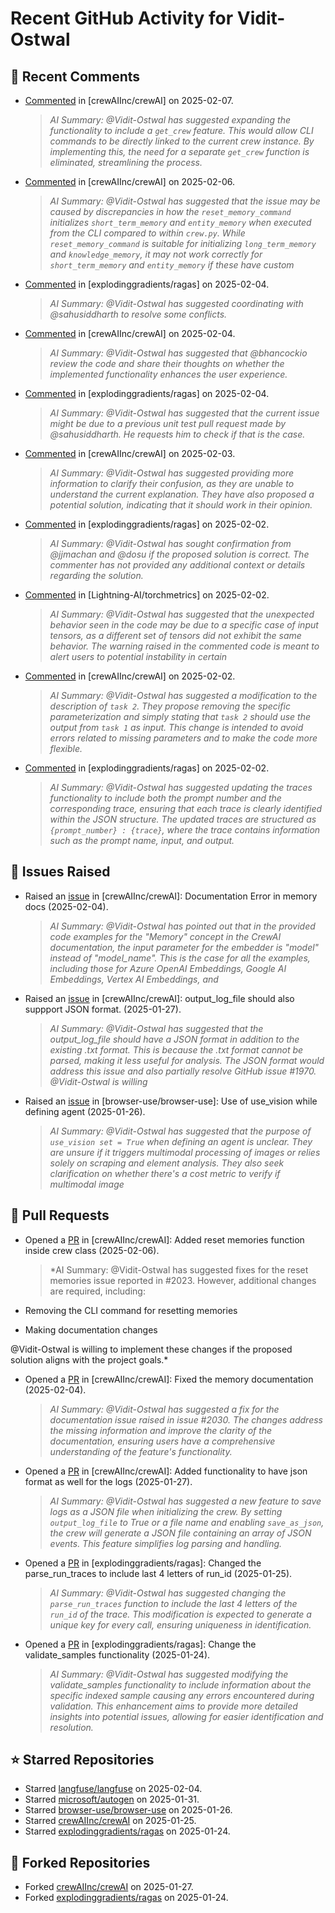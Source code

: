 # Recent GitHub Activity for Vidit-Ostwal

## 💬 Recent Comments
- [Commented](https://github.com/crewAIInc/crewAI/pull/2047#issuecomment-2641883649) in [crewAIInc/crewAI] on 2025-02-07.
  > *AI Summary: @Vidit-Ostwal has suggested expanding the functionality to include a `get_crew` feature. This would allow CLI commands to be directly linked to the current crew instance. By implementing this, the need for a separate `get_crew` function is eliminated, streamlining the process.*
- [Commented](https://github.com/crewAIInc/crewAI/issues/2023#issuecomment-2640720257) in [crewAIInc/crewAI] on 2025-02-06.
  > *AI Summary: @Vidit-Ostwal has suggested that the issue may be caused by discrepancies in how the `reset_memory_command` initializes `short_term_memory` and `entity_memory` when executed from the CLI compared to within `crew.py`. While `reset_memory_command` is suitable for initializing `long_term_memory` and `knowledge_memory`, it may not work correctly for `short_term_memory` and `entity_memory` if these have custom*
- [Commented](https://github.com/explodinggradients/ragas/pull/1880#issuecomment-2634875873) in [explodinggradients/ragas] on 2025-02-04.
  > *AI Summary: @Vidit-Ostwal has suggested coordinating with @sahusiddharth to resolve some conflicts.*
- [Commented](https://github.com/crewAIInc/crewAI/pull/1985#issuecomment-2634692022) in [crewAIInc/crewAI] on 2025-02-04.
  > *AI Summary: @Vidit-Ostwal has suggested that @bhancockio review the code and share their thoughts on whether the implemented functionality enhances the user experience.*
- [Commented](https://github.com/explodinggradients/ragas/pull/1880#issuecomment-2634530854) in [explodinggradients/ragas] on 2025-02-04.
  > *AI Summary: @Vidit-Ostwal has suggested that the current issue might be due to a previous unit test pull request made by @sahusiddharth. He requests him to check if that is the case.*
- [Commented](https://github.com/crewAIInc/crewAI/issues/2025#issuecomment-2631615412) in [crewAIInc/crewAI] on 2025-02-03.
  > *AI Summary: @Vidit-Ostwal has suggested providing more information to clarify their confusion, as they are unable to understand the current explanation. They have also proposed a potential solution, indicating that it should work in their opinion.*
- [Commented](https://github.com/explodinggradients/ragas/issues/1868#issuecomment-2629482947) in [explodinggradients/ragas] on 2025-02-02.
  > *AI Summary: @Vidit-Ostwal has sought confirmation from @jjmachan and @dosu if the proposed solution is correct. The commenter has not provided any additional context or details regarding the solution.*
- [Commented](https://github.com/Lightning-AI/torchmetrics/issues/2920#issuecomment-2629456251) in [Lightning-AI/torchmetrics] on 2025-02-02.
  > *AI Summary: @Vidit-Ostwal has suggested that the unexpected behavior seen in the code may be due to a specific case of input tensors, as a different set of tensors did not exhibit the same behavior. The warning raised in the commented code is meant to alert users to potential instability in certain*
- [Commented](https://github.com/crewAIInc/crewAI/issues/1977#issuecomment-2629395843) in [crewAIInc/crewAI] on 2025-02-02.
  > *AI Summary: @Vidit-Ostwal has suggested a modification to the description of `task 2`. They propose removing the specific parameterization and simply stating that `task 2` should use the output from `task 1` as input. This change is intended to avoid errors related to missing parameters and to make the code more flexible.*
- [Commented](https://github.com/explodinggradients/ragas/pull/1880#issuecomment-2629385607) in [explodinggradients/ragas] on 2025-02-02.
  > *AI Summary: @Vidit-Ostwal has suggested updating the traces functionality to include both the prompt number and the corresponding trace, ensuring that each trace is clearly identified within the JSON structure. The updated traces are structured as `{prompt_number} : {trace}`, where the trace contains information such as the prompt name, input, and output.*

## 🐛 Issues Raised
- Raised an [issue](https://github.com/crewAIInc/crewAI/issues/2030) in [crewAIInc/crewAI]: Documentation Error in memory docs (2025-02-04).
  > *AI Summary: @Vidit-Ostwal has pointed out that in the provided code examples for the "Memory" concept in the CrewAI documentation, the input parameter for the embedder is "model" instead of "model_name". This is the case for all the examples, including those for Azure OpenAI Embeddings, Google AI Embeddings, Vertex AI Embeddings, and*
- Raised an [issue](https://github.com/crewAIInc/crewAI/issues/1984) in [crewAIInc/crewAI]: output_log_file should also suppport JSON format. (2025-01-27).
  > *AI Summary: @Vidit-Ostwal has suggested that the output_log_file should have a JSON format in addition to the existing .txt format. This is because the .txt format cannot be parsed, making it less useful for analysis. The JSON format would address this issue and also partially resolve GitHub issue #1970. @Vidit-Ostwal is willing*
- Raised an [issue](https://github.com/browser-use/browser-use/issues/407) in [browser-use/browser-use]: Use of use_vision while defining agent (2025-01-26).
  > *AI Summary: @Vidit-Ostwal has suggested that the purpose of `use_vision set = True` when defining an agent is unclear. They are unsure if it triggers multimodal processing of images or relies solely on scraping and element analysis. They also seek clarification on whether there's a cost metric to verify if multimodal image*

## 🚀 Pull Requests
- Opened a [PR](https://github.com/crewAIInc/crewAI/pull/2047) in [crewAIInc/crewAI]: Added reset memories function inside crew class (2025-02-06).
  > *AI Summary: @Vidit-Ostwal has suggested fixes for the reset memories issue reported in #2023. However, additional changes are required, including:

- Removing the CLI command for resetting memories
- Making documentation changes

@Vidit-Ostwal is willing to implement these changes if the proposed solution aligns with the project goals.*
- Opened a [PR](https://github.com/crewAIInc/crewAI/pull/2031) in [crewAIInc/crewAI]: Fixed the memory documentation (2025-02-04).
  > *AI Summary: @Vidit-Ostwal has suggested a fix for the documentation issue raised in issue #2030. The changes address the missing information and improve the clarity of the documentation, ensuring users have a comprehensive understanding of the feature's functionality.*
- Opened a [PR](https://github.com/crewAIInc/crewAI/pull/1985) in [crewAIInc/crewAI]: Added functionality to have json format as well for the logs (2025-01-27).
  > *AI Summary: @Vidit-Ostwal has suggested a new feature to save logs as a JSON file when initializing the crew. By setting `output_log_file` to True or a file name and enabling `save_as_json`, the crew will generate a JSON file containing an array of JSON events. This feature simplifies log parsing and handling.*
- Opened a [PR](https://github.com/explodinggradients/ragas/pull/1880) in [explodinggradients/ragas]: Changed the parse_run_traces to include last 4 letters of run_id (2025-01-25).
  > *AI Summary: @Vidit-Ostwal has suggested changing the `parse_run_traces` function to include the last 4 letters of the `run_id` of the trace. This modification is expected to generate a unique key for every call, ensuring uniqueness in identification.*
- Opened a [PR](https://github.com/explodinggradients/ragas/pull/1879) in [explodinggradients/ragas]: Change the validate_samples functionality (2025-01-24).
  > *AI Summary: @Vidit-Ostwal has suggested modifying the validate_samples functionality to include information about the specific indexed sample causing any errors encountered during validation. This enhancement aims to provide more detailed insights into potential issues, allowing for easier identification and resolution.*

## ⭐ Starred Repositories
- Starred [langfuse/langfuse](https://github.com/langfuse/langfuse) on 2025-02-04.
- Starred [microsoft/autogen](https://github.com/microsoft/autogen) on 2025-01-31.
- Starred [browser-use/browser-use](https://github.com/browser-use/browser-use) on 2025-01-26.
- Starred [crewAIInc/crewAI](https://github.com/crewAIInc/crewAI) on 2025-01-25.
- Starred [explodinggradients/ragas](https://github.com/explodinggradients/ragas) on 2025-01-24.

## 🍴 Forked Repositories
- Forked [crewAIInc/crewAI](https://github.com/Vidit-Ostwal/crewAI) on 2025-01-27.
- Forked [explodinggradients/ragas](https://github.com/Vidit-Ostwal/ragas) on 2025-01-24.
